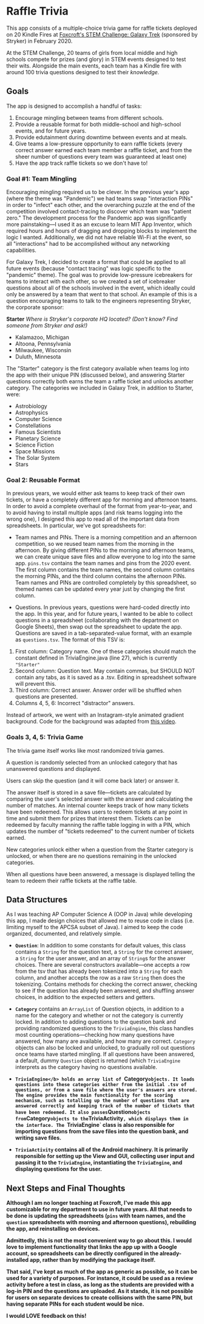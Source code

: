 # Raffle Trivia
This app consists of a multiple-choice trivia game for raffle tickets deployed on 20 Kindle Fires at  <a href="https://www.foxcroft.org/news-detail?pk=1077158&fromId=226003">Foxcroft's STEM Challenge: Galaxy Trek</a> (sponsored by Stryker) in February 2020.

At the STEM Challenge, 20 teams of girls from local middle and high schools compete for prizes (and glory) in STEM events designed to test their wits. Alongside the main events, each team has a Kindle fire with around 100 trivia questions designed to test their <i>knowledge.</i>

## Goals

The app is designed to accomplish a handful of tasks:

1. Encourage mingling between teams from different schools.
2. Provide a reusable format for both middle-school and high-school events, and for future years.
3. Provide edutainment during downtime between events and at meals.
4. Give teams a low-pressure opportunity to earn raffle tickets (every correct answer earned each team member a raffle ticket, and from the sheer number of questions every team was guaranteed at least one)
5. Have the app track raffle tickets so we don't have to!

### Goal #1: Team Mingling
Encouraging mingling required us to be clever. In the previous year's app (where the theme was "Pandemic") we had teams swap "interaction PINs" in order to "infect" each other, and the overarching puzzle at the end of the competition involved contact-tracing to discover which team was "patient zero." The development process for the Pandemic app was significantly more painstaking––I used it as an excuse to learn MIT App Inventor, which required hours and hours of dragging and dropping blocks to implement the logic I wanted. Additionally, we did not have reliable Wi-Fi at the event, so all "interactions" had to be accomplished without any networking capabilities.

For Galaxy Trek, I decided to create a format that could be applied to all future events (because "contact tracing" was logic specific to the "pandemic" theme). The goal was to provide low-pressure icebreakers for teams to interact with each other, so we created a set of icebreaker questions about all of the schools involved in the event, which ideally could only be answered by a team that went to that school. An example of this is a question encouraging teams to talk to the engineers representing Stryker, the corporate sponsor:

<b>Starter</b>	<i>Where is Stryker's corporate HQ located? (Don't know? Find someone from Stryker and ask!)</i>
- Kalamazoo, Michigan	
- Altoona, Pennsylvania	
- Milwaukee, Wisconsin	
- Duluth, Minnesota
  
The "Starter" category is the first category available when teams log into the app with their unique PIN (discussed below), and answering Starter questions correctly both earns the team a raffle ticket and unlocks another category. The categories we included in Galaxy Trek, in addition to Starter, were:

- Astrobiology
- Astrophysics
- Computer Science
- Constellations
- Famous Scientists
- Planetary Science
- Science Fiction
- Space Missions
- The Solar System
- Stars

### Goal 2: Reusable Format
In previous years, we would either ask teams to keep track of their own tickets, or have a completely different app for morning and afternoon teams. In order to avoid a complete overhaul of the format from year-to-year, and to avoid having to install multiple apps (and risk teams logging into the wrong one), I designed this app to read all of the important data from spreadsheets. In particular, we've got spreadsheets for:

- Team names and PINs. There is a morning competition and an afternoon competition, so we reused team names from the morning in the afternoon. By giving different PINs to the morning and afternoon teams, we can create unique save files and allow everyone to log into the same app. `pins.tsv` contains the team names and pins from the 2020 event. The first column contains the team names, the second column contains the morning PINs, and the third column contains the afternoon PINs. Team names and PINs are controlled completely by this spreadsheet, so themed names can be updated every year just by changing the first column.

- Questions. In previous years, questions were hard-coded directly into the app. In this year, and for future years, I wanted to be able to collect questions in a spreadsheet (collaborating with the department on Google Sheets), then swap out the spreadsheet to update the app. Questions are saved in a tab-separated-value format, with an example as `questions.tsv`. The format of this TSV is:

1. First column: Category name. One of these categories should match the constant defined in TriviaEngine.java (line 27), which is currently `"Starter"`
2. Second column: Question text. May contain commas, but SHOULD NOT contain any tabs, as it is saved as a .tsv. Editing in spreadsheet software will prevent this.
3. Third column: Correct answer. Answer order will be shuffled when questions are presented.
4. Columns 4, 5, 6: Incorrect "distractor" answers. 

Instead of artwork, we went with an Instagram-style animated gradient background. Code for the background was adapted from <a href="https://www.youtube.com/watch?v=x_DXXGvyfh8&ab_channel=CodinginFlow">this video</a>.

### Goals 3, 4, 5: Trivia Game

The trivia game itself works like most randomized trivia games.

A question is randomly selected from an unlocked category that has unanswered questions and displayed.

Users can skip the question (and it will come back later) or answer it.

The answer itself is stored in a save file––tickets are calculated by comparing the user's selected answer with the answer and calculating the number of matches. An internal counter keeps track of how many tickets have been redeemed. This allows users to redeem tickets at any point in time and submit them for prizes that interest them. Tickets can be redeemed by faculty manning the raffle table logging in with a PIN, which updates the number of "tickets redeemed" to the current number of tickets earned.

New categories unlock either when a question from the Starter category is unlocked, or when there are no questions remaining in the unlocked categories.

When all questions have been answered, a message is displayed telling the team to redeem their raffle tickets at the raffle table.

## Data Structures

As I was teaching AP Computer Science A (OOP in Java) while developing this app, I made design choices that allowed me to reuse code in class (i.e. limiting myself to the APCSA subset of Java). I aimed to keep the code organized, documented, and relatively simple.

- <b>`Question`</b>: In addition to some constants for default values, this class contains a `String` for the question text, a `String` for the correct answer, a `String` for the user answer, and an array of `String`s for the answer choices. There are several constructors available––one accepts a row from the tsv that has already been tokenized into a `String` for each column, and another accepts the row as a raw `String` then does the tokenizing. Contains methods for checking the correct answer, checking to see if the question has already been answered, and shuffling answer choices, in addition to the expected setters and getters.

- <b>`Category`</b> contains an `ArrayList` of Question objects, in addition to a name for the category and whether or not the category is currently locked. In addition to adding questions to the question bank and providing randomized questions to the `TriviaEngine`, this class handles most counting operations––checking how many questions have answered, how many are available, and how many are correct. `Category` objects can also be locked and unlocked, to gradually roll out questions once teams have started mingling. If all questions have been answered, a default, dummy `Question` object is returned (which `TriviaEngine` interprets as the category having no questions available. 

- <b>`TriviaEngine</b> holds an array list of `Category` objects. It loads questions into these categories either from the initial .tsv of questions, or from a save file where the user's answers are stored. The engine provides the main functionality for the scoring mechanism, such as totalling up the number of questions that are answered correctly and keeping track of the number of tickets that have been redeemed. It also passes `Question` objects from `Category` objects to the `TriviaActivity`, which displays them in the interface. The `TriviaEngine` class is also responsible for importing questions from the save files into the question bank, and writing save files.

- <b>`TriviaActivity`</b> contains all of the Android machinery. It is primarily responsible for setting up the View and GUI, collecting user input and passing it to the `TriviaEngine`, instantiating the `TriviaEngine`, and displaying questions for the user.

## Next Steps and Final Thoughts

Although I am no longer teaching at Foxcroft, I've made this app customizable for my department to use in future years. All that needs to be done is updating the spreadsheets (`pins` with team names, and the `question` spreadsheets with morning and afternoon questions), rebuilding the app, and reinstalling on devices.

Admittedly, this is not the most convenient way to go about this. I would love to implement functionality that links the app up with a Google account, so spreadsheets can be directly configured in the already-installed app, rather than by modifying the package itself.

That said, I've kept as much of the app as generic as possible, so it can be used for a variety of purposes. For instance, it could be used as a review activity before a test in class, as long as the students are provided with a log-in PIN and the questions are uploaded. As it stands, it is not possible for users on separate devices to create collisions with the same PIN, but having separate PINs for each student would be nice.

I would LOVE feedback on this!
